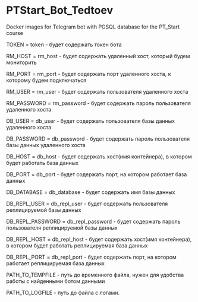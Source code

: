 # PTStart_Bot_Tedtoev
Docker images for Telegram bot with PGSQL database for the PT_Start course

TOKEN = token - будет содержать токен бота

RM_HOST = rm_host - будет содержать удаленный хост, который будем мониторить

RM_PORT = rm_port - будет содержать порт удаленного хоста, к которому будем подключаться

RM_USER = rm_user - будет содержать пользователя удаленного хоста

RM_PASSWORD = rm_password - будет содержать пароль пользователя удаленного хоста

DB_USER = db_user - будет содержать пользователя базы данных удаленного хоста

DB_PASSWORD = db_password - будет содержать пароль пользователя базы данных удаленного хоста

DB_HOST = db_host - будет содержать хост(имя контейнера), в котором будет работать база данных

DB_PORT = db_port - будет содержать порт, на котором работает база данных

DB_DATABASE = db_database - будет содержать имя базы данных

DB_REPL_USER = db_repl_user - будет содержать пользователя реплицируемой базы данных

DB_REPL_PASSWORD = db_repl_password - будет содержать пароль пользователя реплицируемой базы данных

DB_REPL_HOST = db_repl_host - будет содержать хост(имя контейнера), в котором будет работать реплицируемая база данных

DB_REPL_PORT = db_repl_port - будет содержать порт, на котором работает реплицируемая база данных

PATH_TO_TEMPFILE - путь до временного файла, нужен для удобства работы с найденными ботом данными

PATH_TO_LOGFILE - путь до файла с логами.
